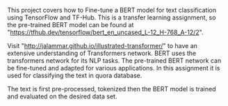 This project covers how to Fine-tune a BERT model for text classification using TensorFlow and TF-Hub. This is a transfer learning assignment, so the pre-trained BERT model can be found at "https://tfhub.dev/tensorflow/bert_en_uncased_L-12_H-768_A-12/2".

Visit "http://jalammar.github.io/illustrated-transformer/" to have an extensive understanding of Transformers network. BERT uses the transformers network for its NLP tasks. The pre-trained BERT network can be fine-tuned and adapted for various applications. In this assignment it is used for classifying the text in quora database.

The text is first pre-processed, tokenized then the BERT model is trained and evaluated on the desired data set.